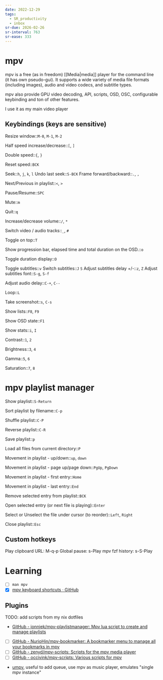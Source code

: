 ```yaml
---
date: 2022-12-29
tags:
  - SR_productivity
  - inbox
sr-due: 2026-02-26
sr-interval: 763
sr-ease: 333
---
```


# mpv

mpv is a free (as in freedom) [[Media|media]] player for the
command line (it has own pseudo-gui). It supports a wide variety of media file
formats (including images), audio and video codecs, and subtitle types.

mpv also provide GPU video decoding, API, scripts, OSD, OSC, configurable
keybinding and ton of other features.

I use it as my main video player

## Keybindings (keys are sensitive)

Resize window::`M-0`, `M-1`, `M-2`

Half speed increase/decrease::`[`, `]`

Double speed::`{`, `}`

Reset speed::`BCK`

Seek::`h`, `j`, `k`, `l`
Undo last seek::`S-BCK`
Frame forward/backward::`.`, `,`

Next/Previous in playlist::`<`, `>`

Pause/Resume::`SPC`

Mute::`m`

Quit::`q`

Increase/decrease volume::`/`, `*`

Switch video / audio tracks::`_`, `#`

Toggle on top::`T`

Show progression bar, elapsed time and total duration on the OSD.::`o`

Toggle duration display::`O`

Toggle subtitles::`v`
Switch subtitles::`J` `S`
Adjust subtitles delay +/-::`z`, `Z`
Adjust subtitles font::`S-g`, `S-f`

Adjust audio delay::`C-+`, `C--`

Loop::`L`

Take screenshot::`s`, `C-s`

Show lists::`F8`, `F9`

Show OSD state::`F1`

Show stats::`i`, `I`

Contrast::`1`, `2`

Brightness::`3`, `4`

Gamma::`5`, `6`

Saturation::`7`, `8`


# mpv playlist manager

Show playlist::`S-Return`

Sort playlist by filename::`C-p`

Shuffle playlist::`C-P`

Reverse playlist::`C-R`

Save playlist::`p`

Load all files from current directory::`P`

Movement in playlist - up/down::`up`, `down`

Movement in playlist - page up/page down::`PgUp`, `PgDown`

Movement in playlist - first entry::`Home`

Movement in playlist - last entry::`End`

Remove selected entry from playlist::`BCK`

Open selected entry (or next file is playing)::`Enter`

Select or Unselect the file under cursor (to reorder)::`Left`, `Right`

Close playlist::`Esc`

## Custom hotkeys

Play clipboard URL: M-q-p
Global pause: s-Play
mpv fzf history: s-S-Play

# Learning

- [ ] `man mpv`
- [x] [mpv keyboard shortcuts · GitHub](https://gist.github.com/flatlinebb/07caa79fd3b9f3770788df21756a4611)

## Plugins

TODO: add scripts from my nix dotfiles
- [GitHub - jonniek/mpv-playlistmanager: Mpv lua script to create and manage playlists](https://github.com/jonniek/mpv-playlistmanager)
- [ ] [GitHub - NurioHin/mpv-bookmarker: A bookmarker menu to manage all your bookmarks in mpv](https://github.com/NurioHin/mpv-bookmarker/)
- [ ] [GitHub - zenyd/mpv-scripts: Scripts for the mpv media player](https://github.com/zenyd/mpv-scripts)
- [ ] [GitHub - occivink/mpv-scripts: Various scripts for mpv](https://github.com/occivink/mpv-scripts)
- [umpv](https://github.com/mpv-player/mpv/blob/master/TOOLS/umpv), useful to
add queue, use mpv as music player, emulates "single mpv instance"

